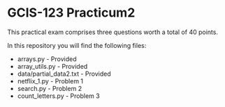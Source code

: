 # GCIS-123 Practicum2

This practical exam comprises three questions worth a total of 40 points.

In this repository you will find the following files:

- arrays.py - Provided
- array_utils.py - Provided
- data/partial_data2.txt - Provided
- netflix_1.py - Problem 1 
- search.py - Problem 2 
- count_letters.py - Problem 3 



